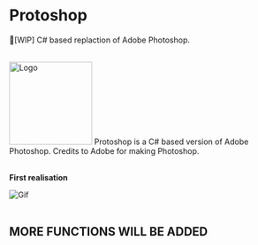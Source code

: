 # Protoshop
🔎[WIP] C# based replaction of Adobe Photoshop. 
<br><br>

<img src="https://i.gyazo.com/eb6fceb443a3fed2489f145b73c2c9d5.png" alt="Logo" height="150" width="150"> Protoshop is a C# based version of Adobe Photoshop. Credits to Adobe for making Photoshop.
<br><br>

<b> First realisation </b>

<img src="https://i.gyazo.com/4256d36a2424128a807359f3d37c8820.png" alt="Gif">
<br><br>

<h2> MORE FUNCTIONS WILL BE ADDED </h2>
